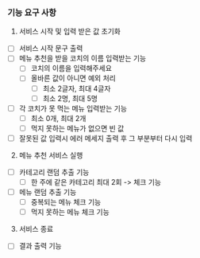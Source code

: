 ### 기능 요구 사항
1. 서비스 시작 및 입력 받은 값 초기화
- [ ] 서비스 시작 문구 출력 
- [ ] 메뉴 추천을 받을 코치의 이름 입력받는 기능
  - [ ] 코치의 이름을 입력해주세요 
  - [ ] 올바른 값이 아니면 예외 처리 
    - [ ] 최소 2글자, 최대 4글자 
    - [ ] 최소 2명, 최대 5명
- [ ] 각 코치가 못 먹는 메뉴 입력받는 기능
  - [ ] 최소 0개, 최대 2개 
  - [ ] 먹지 못하는 메뉴가 없으면 빈 값 
- [ ] 잘못된 값 입력시 에러 메세지 출력 후 그 부분부터 다시 입력

2. 메뉴 추천 서비스 실행
- [ ] 카테고리 랜덤 추출 기능
  - [ ] 한 주에 같은 카테고리 최대 2회 -> 체크 기능
- [ ] 메뉴 랜덤 추출 기능
  - [ ] 중복되는 메뉴 체크 기능
  - [ ] 먹지 못하는 메뉴 체크 기능

3. 서비스 종료
- [ ] 결과 출력 기능